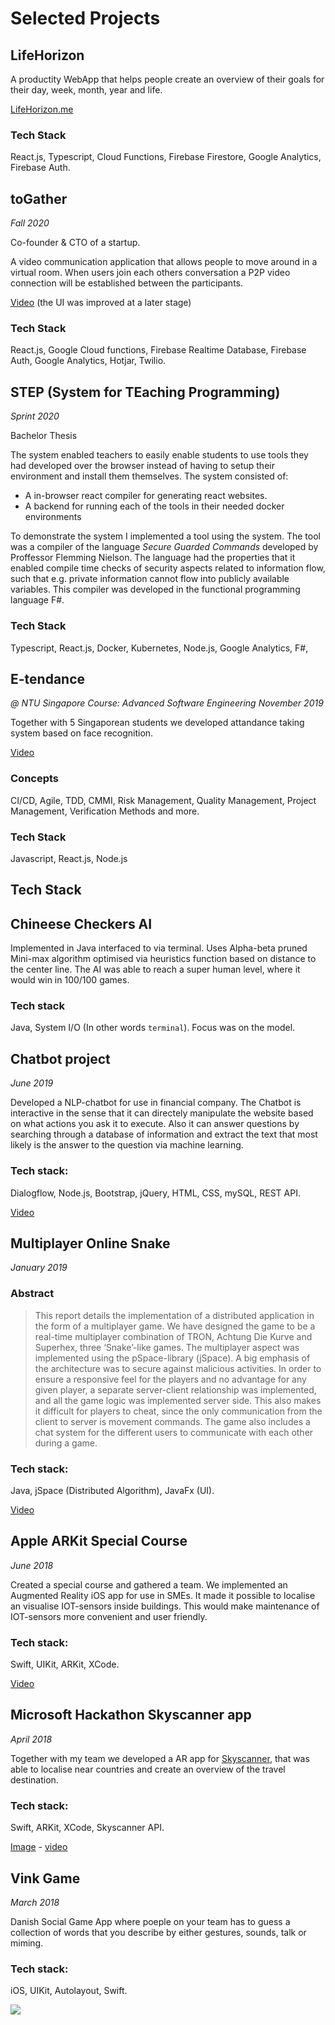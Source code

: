 # Selected Projects

## LifeHorizon

A productity WebApp that helps people create an
overview of their goals for their day, week,
month, year and life.

[LifeHorizon.me](https://lifehorizon.me)

### Tech Stack

React.js, Typescript, Cloud Functions, Firebase
Firestore, Google Analytics, Firebase Auth.

## toGather

_Fall 2020_

Co-founder & CTO of a startup.

A video communication application that allows
people to move around in a virtual room. When
users join each others conversation a P2P video
connection will be established between the
participants.

[Video](https://www.youtube.com/watch?v=7Ud76iej0Fg&ab_channel=SimonElNahas)
(the UI was improved at a later stage)

### Tech Stack

React.js, Google Cloud functions, Firebase
Realtime Database, Firebase Auth, Google
Analytics, Hotjar, Twilio.

## STEP (System for TEaching Programming)

_Sprint 2020_

Bachelor Thesis

The system enabled teachers to easily enable
students to use tools they had developed over the
browser instead of having to setup their
environment and install them themselves. The
system consisted of:

- A in-browser react compiler for generating react
  websites.
- A backend for running each of the tools in their
  needed docker environments

To demonstrate the system I implemented a tool
using the system. The tool was a compiler of the
language _Secure Guarded Commands_ developed by
Proffessor Flemming Nielson. The language had the
properties that it enabled compile time checks of
security aspects related to information flow, such
that e.g. private information cannot flow into
publicly available variables. This compiler was
developed in the functional programming language
F#.

### Tech Stack

Typescript, React.js, Docker, Kubernetes, Node.js,
Google Analytics, F#,

## E-tendance

_@ NTU Singapore_ _Course: Advanced Software
Engineering_ _November 2019_

Together with 5 Singaporean students we developed
attandance taking system based on face
recognition.

[Video](https://photos.app.goo.gl/Y7cNXPkaD4Qs4icZ6)

### Concepts

CI/CD, Agile, TDD, CMMI, Risk Management, Quality
Management, Project Management, Verification
Methods and more.

### Tech Stack

Javascript, React.js, Node.js

## Tech Stack

## Chineese Checkers AI

Implemented in Java interfaced to via terminal.
Uses Alpha-beta pruned Mini-max algorithm
optimised via heuristics function based on
distance to the center line. The AI was able to
reach a super human level, where it would win in
100/100 games.

### Tech stack

Java, System I/O (In other words `terminal`).
Focus was on the model.

## Chatbot project

_June 2019_

Developed a NLP-chatbot for use in financial
company. The Chatbot is interactive in the sense
that it can directely manipulate the website based
on what actions you ask it to execute. Also it can
answer questions by searching through a database
of information and extract the text that most
likely is the answer to the question via machine
learning.

### Tech stack:

Dialogflow, Node.js, Bootstrap, jQuery, HTML, CSS,
mySQL, REST API.

[Video](https://drive.google.com/file/d/1X7G4s9m7PCDrZ6OJnGjLcYl2vseJ7aMS/preview)

## Multiplayer Online Snake

_January 2019_

### Abstract

> This report details the implementation of a
> distributed application in the form of a
> multiplayer game. We have designed the game to
> be a real-time multiplayer combination of TRON,
> Achtung Die Kurve and Superhex, three
> ‘Snake’-like games. The multiplayer aspect was
> implemented using the pSpace-library (jSpace). A
> big emphasis of the architecture was to secure
> against malicious activities. In order to ensure
> a responsive feel for the players and no
> advantage for any given player, a separate
> server-client relationship was implemented, and
> all the game logic was implemented server side.
> This also makes it difficult for players to
> cheat, since the only communication from the
> client to server is movement commands. The game
> also includes a chat system for the different
> users to communicate with each other during a
> game.

### Tech stack:

Java, jSpace (Distributed Algorithm), JavaFx (UI).

[Video](https://drive.google.com/file/d/1U5i7INCZlc2znHz_QpiXmjFvmaPMfmfi/preview)

## Apple ARKit Special Course

_June 2018_

Created a special course and gathered a team. We
implemented an Augmented Reality iOS app for use
in SMEs. It made it possible to localise an
visualise IOT-sensors inside buildings. This would
make maintenance of IOT-sensors more convenient
and user friendly.

### Tech stack:

Swift, UIKit, ARKit, XCode.

[Video](https://drive.google.com/file/d/1XRKcSjee7M-nRq8RuQ1biik8B3mC2l2G/preview)

## Microsoft Hackathon Skyscanner app

_April 2018_

Together with my team we developed a AR app for
[Skyscanner](http://skyscanner.com), that was able
to localise near countries and create an overview
of the travel destination.

### Tech stack:

Swift, ARKit, XCode, Skyscanner API.

[Image](https://lh3.googleusercontent.com/zKVNU9v7BaifxAlOj1L-CCzSlTAQVjfFJIGF25y-yHfPnYhrhcoIDChBE8zJGXLna_YPZUh7LEOJywMSeLmN7ZiI6zoHlype5sq8TFxQ-TrgkKSImfHwDfRSmaqh3oz_TxzJq96CpB0=w1480-h1110-no) -
[video](https://drive.google.com/file/d/1iQA-db3B6O78eNa3HCK_TW6_5wdbJmI3/preview)

## Vink Game

_March 2018_

Danish Social Game App where poeple on your team
has to guess a collection of words that you
describe by either gestures, sounds, talk or
miming.

### Tech stack:

iOS, UIKit, Autolayout, Swift.

![](Assets/img/vink.png)
